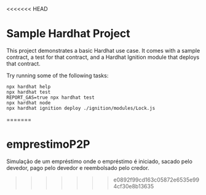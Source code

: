 <<<<<<< HEAD
# Sample Hardhat Project

This project demonstrates a basic Hardhat use case. It comes with a sample contract, a test for that contract, and a Hardhat Ignition module that deploys that contract.

Try running some of the following tasks:

```shell
npx hardhat help
npx hardhat test
REPORT_GAS=true npx hardhat test
npx hardhat node
npx hardhat ignition deploy ./ignition/modules/Lock.js
```
=======
# emprestimoP2P
Simulação de um empréstimo onde o empréstimo é iniciado, sacado pelo devedor, pago pelo devedor e reembolsado pelo credor.
>>>>>>> e0892f99cd163c05872e6535e994cf30e8b13635
